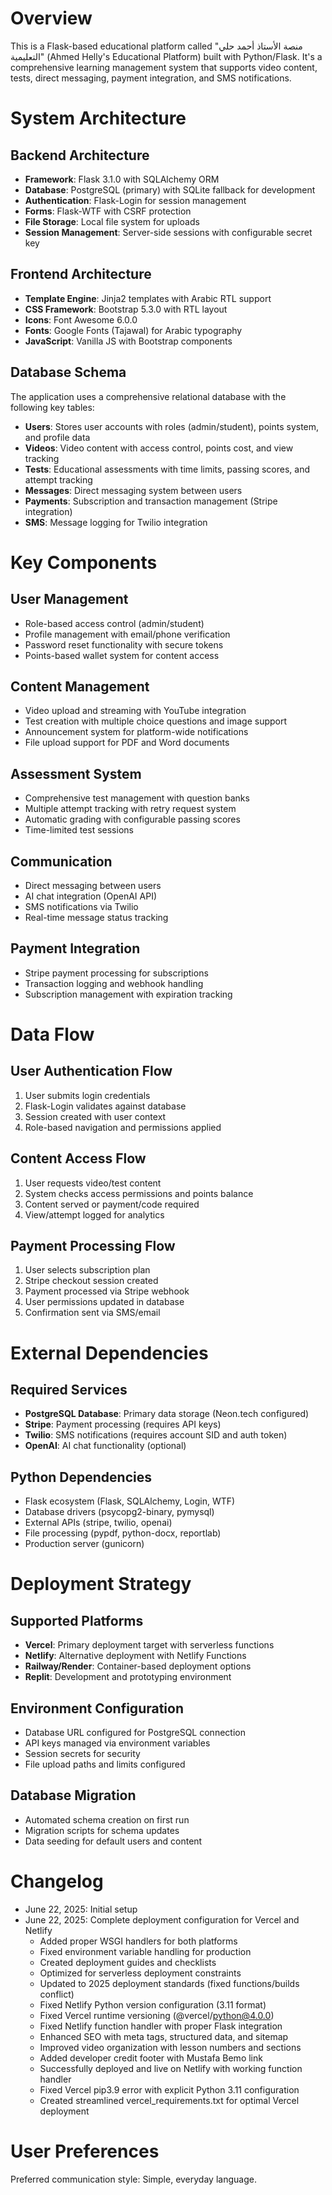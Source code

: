 # Overview

This is a Flask-based educational platform called "منصة الأستاذ أحمد حلي التعليمية" (Ahmed Helly's Educational Platform) built with Python/Flask. It's a comprehensive learning management system that supports video content, tests, direct messaging, payment integration, and SMS notifications.

# System Architecture

## Backend Architecture
- **Framework**: Flask 3.1.0 with SQLAlchemy ORM
- **Database**: PostgreSQL (primary) with SQLite fallback for development
- **Authentication**: Flask-Login for session management
- **Forms**: Flask-WTF with CSRF protection
- **File Storage**: Local file system for uploads
- **Session Management**: Server-side sessions with configurable secret key

## Frontend Architecture
- **Template Engine**: Jinja2 templates with Arabic RTL support
- **CSS Framework**: Bootstrap 5.3.0 with RTL layout
- **Icons**: Font Awesome 6.0.0
- **Fonts**: Google Fonts (Tajawal) for Arabic typography
- **JavaScript**: Vanilla JS with Bootstrap components

## Database Schema
The application uses a comprehensive relational database with the following key tables:
- **Users**: Stores user accounts with roles (admin/student), points system, and profile data
- **Videos**: Video content with access control, points cost, and view tracking
- **Tests**: Educational assessments with time limits, passing scores, and attempt tracking
- **Messages**: Direct messaging system between users
- **Payments**: Subscription and transaction management (Stripe integration)
- **SMS**: Message logging for Twilio integration

# Key Components

## User Management
- Role-based access control (admin/student)
- Profile management with email/phone verification
- Password reset functionality with secure tokens
- Points-based wallet system for content access

## Content Management
- Video upload and streaming with YouTube integration
- Test creation with multiple choice questions and image support
- Announcement system for platform-wide notifications
- File upload support for PDF and Word documents

## Assessment System
- Comprehensive test management with question banks
- Multiple attempt tracking with retry request system
- Automatic grading with configurable passing scores
- Time-limited test sessions

## Communication
- Direct messaging between users
- AI chat integration (OpenAI API)
- SMS notifications via Twilio
- Real-time message status tracking

## Payment Integration
- Stripe payment processing for subscriptions
- Transaction logging and webhook handling
- Subscription management with expiration tracking

# Data Flow

## User Authentication Flow
1. User submits login credentials
2. Flask-Login validates against database
3. Session created with user context
4. Role-based navigation and permissions applied

## Content Access Flow
1. User requests video/test content
2. System checks access permissions and points balance
3. Content served or payment/code required
4. View/attempt logged for analytics

## Payment Processing Flow
1. User selects subscription plan
2. Stripe checkout session created
3. Payment processed via Stripe webhook
4. User permissions updated in database
5. Confirmation sent via SMS/email

# External Dependencies

## Required Services
- **PostgreSQL Database**: Primary data storage (Neon.tech configured)
- **Stripe**: Payment processing (requires API keys)
- **Twilio**: SMS notifications (requires account SID and auth token)
- **OpenAI**: AI chat functionality (optional)

## Python Dependencies
- Flask ecosystem (Flask, SQLAlchemy, Login, WTF)
- Database drivers (psycopg2-binary, pymysql)
- External APIs (stripe, twilio, openai)
- File processing (pypdf, python-docx, reportlab)
- Production server (gunicorn)

# Deployment Strategy

## Supported Platforms
- **Vercel**: Primary deployment target with serverless functions
- **Netlify**: Alternative deployment with Netlify Functions
- **Railway/Render**: Container-based deployment options
- **Replit**: Development and prototyping environment

## Environment Configuration
- Database URL configured for PostgreSQL connection
- API keys managed via environment variables
- Session secrets for security
- File upload paths and limits configured

## Database Migration
- Automated schema creation on first run
- Migration scripts for schema updates
- Data seeding for default users and content

# Changelog
- June 22, 2025: Initial setup
- June 22, 2025: Complete deployment configuration for Vercel and Netlify
  - Added proper WSGI handlers for both platforms
  - Fixed environment variable handling for production
  - Created deployment guides and checklists
  - Optimized for serverless deployment constraints
  - Updated to 2025 deployment standards (fixed functions/builds conflict)
  - Fixed Netlify Python version configuration (3.11 format)
  - Fixed Vercel runtime versioning (@vercel/python@4.0.0)
  - Fixed Netlify function handler with proper Flask integration
  - Enhanced SEO with meta tags, structured data, and sitemap
  - Improved video organization with lesson numbers and sections
  - Added developer credit footer with Mustafa Bemo link
  - Successfully deployed and live on Netlify with working function handler
  - Fixed Vercel pip3.9 error with explicit Python 3.11 configuration
  - Created streamlined vercel_requirements.txt for optimal Vercel deployment

# User Preferences

Preferred communication style: Simple, everyday language.